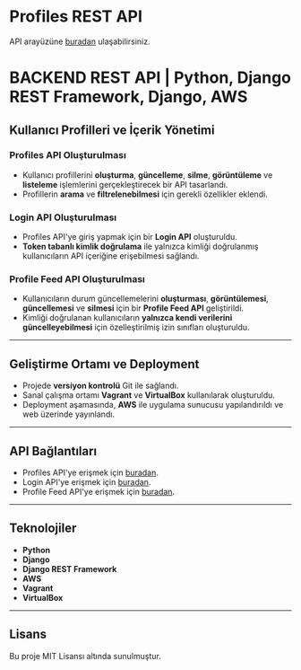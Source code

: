 # Profiles REST API

API arayüzüne [buradan](http://www.sudenazcaglar.com/api) ulaşabilirsiniz.

# BACKEND REST API | Python, Django REST Framework, Django, AWS
## Kullanıcı Profilleri ve İçerik Yönetimi

### Profiles API Oluşturulması
- Kullanıcı profillerini **oluşturma**, **güncelleme**, **silme**, **görüntüleme** ve **listeleme** işlemlerini gerçekleştirecek bir API tasarlandı.
- Profillerin **arama** ve **filtrelenebilmesi** için gerekli özellikler eklendi.

### Login API Oluşturulması
- Profiles API'ye giriş yapmak için bir **Login API** oluşturuldu.
- **Token tabanlı kimlik doğrulama** ile yalnızca kimliği doğrulanmış kullanıcıların API içeriğine erişebilmesi sağlandı.

### Profile Feed API Oluşturulması
- Kullanıcıların durum güncellemelerini **oluşturması**, **görüntülemesi**, **güncellemesi** ve **silmesi** için bir **Profile Feed API** geliştirildi.
- Kimliği doğrulanan kullanıcıların **yalnızca kendi verilerini güncelleyebilmesi** için özelleştirilmiş izin sınıfları oluşturuldu.

---

## Geliştirme Ortamı ve Deployment
- Projede **versiyon kontrolü** Git ile sağlandı.
- Sanal çalışma ortamı **Vagrant** ve **VirtualBox** kullanılarak oluşturuldu.
- Deployment aşamasında, **AWS** ile uygulama sunucusu yapılandırıldı ve web üzerinde yayınlandı.

---

## API Bağlantıları
- Profiles API'ye erişmek için [buradan](http://www.sudenazcaglar.com/api/profile/).
- Login API'ye erişmek için [buradan](http://www.sudenazcaglar.com/api/login/).
- Profile Feed API'ye erişmek için [buradan](http://www.sudenazcaglar.com/api/feed/).

---

## Teknolojiler
- **Python**
- **Django**
- **Django REST Framework**
- **AWS**
- **Vagrant**
- **VirtualBox**

---

## Lisans
Bu proje MIT Lisansı altında sunulmuştur.
